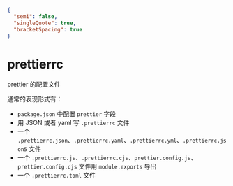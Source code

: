 ```json
{
  "semi": false,
  "singleQuote": true,
  "bracketSpacing": true
}
```

# prettierrc

prettier 的配置文件

通常的表现形式有：

- `package.json` 中配置 `prettier` 字段
- 用 JSON 或者 yaml 写 `.prettierrc` 文件
- 一个 `.prettierrc.json`、`.prettierrc.yaml`、`.prettierrc.yml`、`.prettierrc.json5` 文件
- 一个 `.prettierrc.js`、`.prettierrc.cjs`、`prettier.config.js`、`prettier.config.cjs` 文件用 `module.exports` 导出
- 一个 `.prettierrc.toml` 文件
